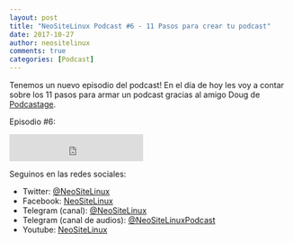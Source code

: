 ```yaml
---
layout: post
title: "NeoSiteLinux Podcast #6 - 11 Pasos para crear tu podcast"
date: 2017-10-27
author: neositelinux
comments: true
categories: [Podcast]
---
```


Tenemos un nuevo episodio del podcast! En el día de hoy les voy a contar sobre los 11 pasos para armar un podcast gracias al amigo Doug de [Podcastage](https://www.youtube.com/channel/UCvOU-zTlankT-JjN3ZzvuKA).

Episodio #6:
<iframe width="238" height="48" frameborder="0" allowfullscreen="" scrolling="no" src="https://ar.ivoox.com/es/player_ek_21727900_2_1.html?data=k5aklJyddJGhhpywj5abaZS1lZqah5yncZOhhpywj5WRaZi3jpWah5ynca_Z0LjW1sqwrc_p2ZC90cnHpdTojJedk5yPcYyZk5ijjZKPdZKfscbg0diPtMLmwpDO1NLFtozo1pKSmaiRksbjs8bbycrWcYarpJKh&"></iframe>

Seguinos en las redes sociales:
* Twitter: [@NeoSiteLinux](https://twitter.com/neositelinux)
* Facebook: [NeoSiteLinux](https://facebook.com/neositelinux)
* Telegram (canal): [@NeoSiteLinux](https://t.me/neositelinux)
* Telegram (canal de audios): [@NeoSiteLinuxPodcast](https://t.me/neositelinuxpodcast)
* Youtube: [NeoSiteLinux](https://www.youtube.com/user/neositelinux)